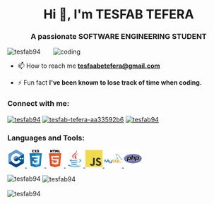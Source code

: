 <h1 align="center">Hi 👋, I'm TESFAB TEFERA</h1>
<h3 align="center">A passionate SOFTWARE ENGINEERING STUDENT</h3>
<img align="right" alt="coding" width="400" src="https://granroyalleigarape.com.br/wp-content/uploads/2021/05/programmer.gif">

<p align="left"> <img src="https://komarev.com/ghpvc/?username=tesfab94&label=Profile%20views&color=0e75b6&style=flat" alt="tesfab94" /> </p>

- 📫 How to reach me **tesfaabetefera@gmail.com**

- ⚡ Fun fact **I've been known to lose track of time when coding.**

<h3 align="left">Connect with me:</h3>
<p align="left">
<a href="https://twitter.com/tesfab94" target="blank"><img align="center" src="https://raw.githubusercontent.com/rahuldkjain/github-profile-readme-generator/master/src/images/icons/Social/twitter.svg" alt="tesfab94" height="30" width="40" /></a>
<a href="https://linkedin.com/in/tesfab-tefera-aa33592b6" target="blank"><img align="center" src="https://raw.githubusercontent.com/rahuldkjain/github-profile-readme-generator/master/src/images/icons/Social/linked-in-alt.svg" alt="tesfab-tefera-aa33592b6" height="30" width="40" /></a>
<a href="https://instagram.com/tesfab94" target="blank"><img align="center" src="https://raw.githubusercontent.com/rahuldkjain/github-profile-readme-generator/master/src/images/icons/Social/instagram.svg" alt="tesfab94" height="30" width="40" /></a>
</p>

<h3 align="left">Languages and Tools:</h3>
<p align="left"> <a href="https://www.w3schools.com/cpp/" target="_blank" rel="noreferrer"> <img src="https://raw.githubusercontent.com/devicons/devicon/master/icons/cplusplus/cplusplus-original.svg" alt="cplusplus" width="40" height="40"/> </a> <a href="https://www.w3schools.com/css/" target="_blank" rel="noreferrer"> <img src="https://raw.githubusercontent.com/devicons/devicon/master/icons/css3/css3-original-wordmark.svg" alt="css3" width="40" height="40"/> </a> <a href="https://www.w3.org/html/" target="_blank" rel="noreferrer"> <img src="https://raw.githubusercontent.com/devicons/devicon/master/icons/html5/html5-original-wordmark.svg" alt="html5" width="40" height="40"/> </a> <a href="https://www.java.com" target="_blank" rel="noreferrer"> <img src="https://raw.githubusercontent.com/devicons/devicon/master/icons/java/java-original.svg" alt="java" width="40" height="40"/> </a> <a href="https://developer.mozilla.org/en-US/docs/Web/JavaScript" target="_blank" rel="noreferrer"> <img src="https://raw.githubusercontent.com/devicons/devicon/master/icons/javascript/javascript-original.svg" alt="javascript" width="40" height="40"/> </a> <a href="https://www.mysql.com/" target="_blank" rel="noreferrer"> <img src="https://raw.githubusercontent.com/devicons/devicon/master/icons/mysql/mysql-original-wordmark.svg" alt="mysql" width="40" height="40"/> </a> <a href="https://www.php.net" target="_blank" rel="noreferrer"> <img src="https://raw.githubusercontent.com/devicons/devicon/master/icons/php/php-original.svg" alt="php" width="40" height="40"/> </a> </p>

<p><img align="left" src="https://github-readme-stats.vercel.app/api/top-langs?username=tesfab94&show_icons=true&locale=en&layout=compact" alt="tesfab94" /></p>

<p>&nbsp;<img align="center" src="https://github-readme-stats.vercel.app/api?username=tesfab94&show_icons=true&locale=en" alt="tesfab94" /></p>

<p><img align="center" src="https://github-readme-streak-stats.herokuapp.com/?user=tesfab94&" alt="tesfab94" /></p>

